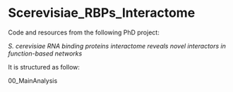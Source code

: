# Scerevisiae_RBPs_Interactome

Code and resources from the following PhD project: 

*S. cerevisiae RNA binding proteins interactome reveals novel interactors in function-based networks*
  
It is structured as follow:

00_MainAnalysis
